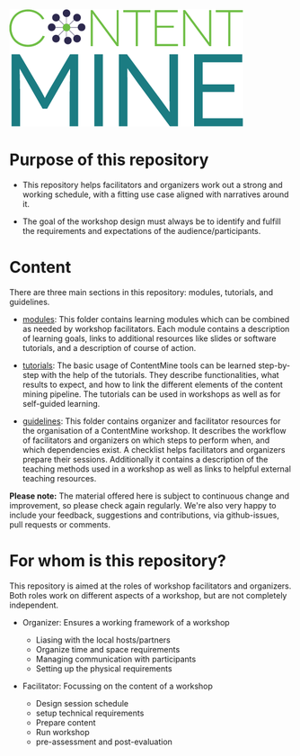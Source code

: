 ![ContentMine logo](https://github.com/ContentMine/assets/blob/master/png/Content_mine(small).png)

# Purpose of this repository

* This repository helps facilitators and organizers work out a strong and working schedule, with a fitting use case aligned with narratives around it.

* The goal of the workshop design must always be to identify and fulfill the requirements and expectations of the audience/participants.

# Content

There are three main sections in this repository: modules, tutorials, and guidelines.

* [modules](modules): This folder contains learning modules which can be combined as needed by workshop facilitators.
Each module contains a description of learning goals, links to additional resources like slides or software tutorials, and a description of course of action.

* [tutorials](tutorials): The basic usage of ContentMine tools can be learned step-by-step with the help of the tutorials. They describe functionalities, what results to expect, and how to link the different elements of the content mining pipeline. The tutorials can be used in workshops as well as for self-guided learning.

* [guidelines](guidelines): This folder contains organizer and facilitator resources for the organisation of a ContentMine workshop. It describes the workflow of facilitators and organizers on which steps to perform when, and which dependencies exist. A checklist helps facilitators and organizers prepare their sessions. Additionally it contains a description of the teaching methods used in a workshop as well as links to helpful external teaching resources.


**Please note:** The material offered here is subject to continuous change and improvement, so please check again regularly. We're also very happy to include your feedback, suggestions and contributions, via github-issues, pull requests or comments.


# For whom is this repository?

This repository is aimed at the roles of workshop facilitators and organizers. Both roles work on different aspects of a workshop, but are not completely independent.

* Organizer: Ensures a working framework of a workshop
  * Liasing with the local hosts/partners
  * Organize time and space requirements
  * Managing communication with participants
  * Setting up the physical requirements

* Facilitator: Focussing on the content of a workshop
  * Design session schedule
  * setup technical requirements
  * Prepare content 
  * Run workshop
  * pre-assessment and post-evaluation